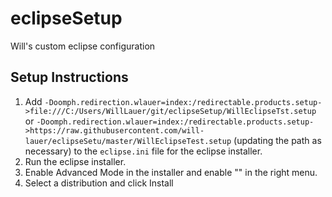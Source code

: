 # eclipseSetup
Will's custom eclipse configuration

## Setup Instructions
1. Add `-Doomph.redirection.wlauer=index:/redirectable.products.setup->file:///C:/Users/WillLauer/git/eclipseSetup/WillEclipseTst.setup` or `-Doomph.redirection.wlauer=index:/redirectable.products.setup->https://raw.githubusercontent.com/will-lauer/eclipseSetu/master/WillEclipseTest.setup` (updating the path as necessary) to the `eclipse.ini` file
for the eclipse installer.
2. Run the eclipse installer.
3. Enable Advanced Mode in the installer and enable "<User Products>" in the right menu.
4. Select a distribution and click Install
